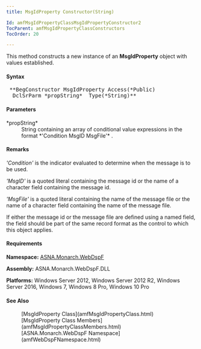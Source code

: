 ```yaml
---
title: MsgIdProperty Constructor(String)

Id: amfMsgIdPropertyClassMsgIdPropertyConstructor2
TocParent: amfMsgIdPropertyClassConstructors
TocOrder: 20

---
```


This method constructs a new instance of an **MsgIdProperty** object with values established.

#### Syntax
<pre class="prettyprint"> **BegConstructor MsgIdProperty Access(*Public)
  DclSrParm *propString*  Type(*String)** </pre>

#### Parameters
<dl>
        <dt> *propString* 
        </dt>
        <dd>String containing an array of conditional value
        expressions in the format *'Condition MsgID MsgFile'* .</dd>
</dl>

#### Remarks
*'Condition'* is the indicator evaluated to determine when the message is to be used.

*'MsgID'* is a quoted literal containing the message id or the name of a character field containing the message id.

*'MsgFile'* is a quoted literal containing the name of the message file or the name of a character field containing the name of the message file.

If either the message id or the message file are defined using a named field, the field should be part of the same record format as the control to which this object applies.
<!-- -->

#### Requirements
**Namespace:** [ASNA.Monarch.WebDspF](amfWebDspFNamespace.html)

**Assembly:** ASNA.Monarch.WebDspF.DLL

**Platforms:** Windows Server 2012, Windows Server 2012 R2, Windows Server 2016, Windows 7, Windows 8 Pro, Windows 10 Pro

#### See Also
<dl>
        <dd>[MsgIdProperty Class](amfMsgIdPropertyClass.html)</dd>
        <dd>[MsgIdProperty Class Members](amfMsgIdPropertyClassMembers.html)</dd>
        <dd>[ASNA.Monarch.WebDspF Namespace](amfWebDspFNamespace.html)</dd>
</dl>

